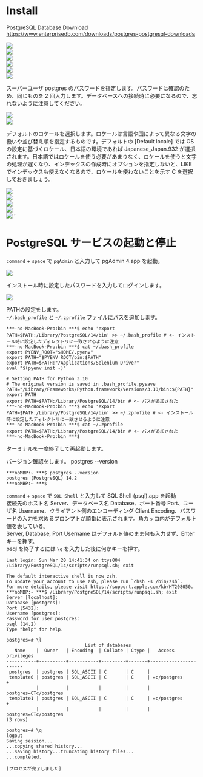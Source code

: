 # Install

PostgreSQL Database Download  
https://www.enterprisedb.com/downloads/postgres-postgresql-downloads

![](assets/images/mac-install-01.svg)  
![](assets/images/mac-install-02.svg)  
![](assets/images/2022-03-19-19.49.00.png)  
![](assets/images/2022-03-19-19.50.15.png)  
![](assets/images/2022-03-19-19.50.52.png)  
![](assets/images/2022-03-19-19.51.29.png)  

スーパーユーザ postgres のパスワードを指定します。パスワードは確認のため、同じものを 2 回入力します。データベースへの接続時に必要になるので、忘れないように注意してください。  

![](assets/images/2022-03-19-19.52.15.png)  
![](assets/images/2022-03-19-19.52.51.png)  

デフォルトのロケールを選択します。ロケールは言語や国によって異なる文字の扱いや並び替え順を指定するものです。デフォルトの [Default locale] では OS の設定に基づくロケール、日本語の環境であれば Japanese_Japan.932 が選択されます。日本語ではロケールを使う必要があまりなく、ロケールを使うと文字の処理が遅くなり、インデックスの作成時にオプションを指定しないと、LIKE でインデックスも使えなくなるので、ロケールを使わないことを示す C を選択しておきましょう。  

![](assets/images/2022-03-19-19.53.36.png)  
![](assets/images/2022-03-19-19.54.02.png)  
![](assets/images/2022-03-19-19.54.31.png)  
![](assets/images/2022-03-19-19.54.58.png)  
![](assets/images/2022-03-19-19.56.07.png)  ´

# PostgreSQL サービスの起動と停止

`command` + `space` で `pgAdmin` と入力して pgAdmin 4.app を起動。  

![](assets/images/2022-03-19-20-12-38.png)  

インストール時に設定したパスワードを入力してログインします。  

![](assets/images/2022-03-19-20.15.28.png)  

PATHの設定をします。  
`~/.bash_profile` と `~/.zprofile` ファイルにパスを追加します。

```
***-no-MacBook-Pro:bin ***$ echo 'export PATH=$PATH:/Library/PostgreSQL/14/bin' >> ~/.bash_profile # <- インストール時に設定したディレクトリに一致させるように注意
***-no-MacBook-Pro:bin ***$ cat ~/.bash_profile
export PYENV_ROOT="$HOME/.pyenv"
export PATH="$PYENV_ROOT/bin:$PATH"
export PATH=$PATH:"/Applications/Selenium Driver"
eval "$(pyenv init -)"

# Setting PATH for Python 3.10
# The original version is saved in .bash_profile.pysave
PATH="/Library/Frameworks/Python.framework/Versions/3.10/bin:${PATH}"
export PATH
export PATH=$PATH:/Library/PostgreSQL/14/bin # <- パスが追加された
***-no-MacBook-Pro:bin ***$ echo 'export PATH=$PATH:/Library/PostgreSQL/14/bin' >> ~/.zprofile # <- インストール時に設定したディレクトリに一致させるように注意
***-no-MacBook-Pro:bin ***$ cat ~/.zprofile
export PATH=$PATH:/Library/PostgreSQL/14/bin # <- パスが追加された
***-no-MacBook-Pro:bin ***$ 
```

ターミナルを一度終了して再起動します。

バージョン確認をします。
postgres --version

```
***noMBP:~ ***$ postgres --version
postgres (PostgreSQL) 14.2
***noMBP:~ ***$ 
```

`command` + `space` で `SQL Shell` と入力して SQL Shell (psql).app を起動  
接続先のホスト名 Server、データベース名 Database、ポート番号 Port、ユーザ名 Username、クライアント側のエンコーディング Client Encoding、パスワードの入力を求めるプロンプトが順番に表示されます。角カッコ内がデフォルト値を表している。  
Server, Database, Port Username はデフォルト値のまま何も入力せず、Enter キーを押す。  
psql を終了するには `\q` を入力した後に何かキーを押す。  

```
Last login: Sun Mar 20 14:41:34 on ttys004
/Library/PostgreSQL/14/scripts/runpsql.sh; exit

The default interactive shell is now zsh.
To update your account to use zsh, please run `chsh -s /bin/zsh`.
For more details, please visit https://support.apple.com/kb/HT208050.
***noMBP:~ ***$ /Library/PostgreSQL/14/scripts/runpsql.sh; exit
Server [localhost]: 
Database [postgres]: 
Port [5432]: 
Username [postgres]: 
Password for user postgres: 
psql (14.2)
Type "help" for help.

postgres=# \l
                             List of databases
   Name    |  Owner   | Encoding  | Collate | Ctype |   Access privileges   
-----------+----------+-----------+---------+-------+-----------------------
 postgres  | postgres | SQL_ASCII | C       | C     | 
 template0 | postgres | SQL_ASCII | C       | C     | =c/postgres          +
           |          |           |         |       | postgres=CTc/postgres
 template1 | postgres | SQL_ASCII | C       | C     | =c/postgres          +
           |          |           |         |       | postgres=CTc/postgres
(3 rows)

postgres=# \q
logout
Saving session...
...copying shared history...
...saving history...truncating history files...
...completed.

[プロセスが完了しました]
```
